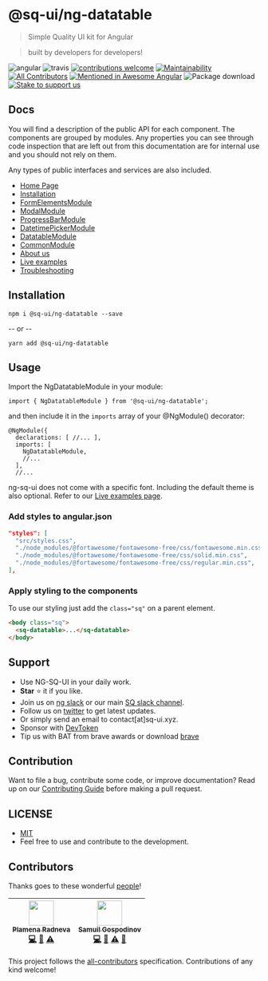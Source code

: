 # @sq-ui/ng-datatable

> Simple Quality UI kit for Angular

> built by developers for developers!

![angular](https://badge.fury.io/js/angular.svg)
![travis](https://travis-ci.com/SQ-UI/ng-sq-ui.svg?branch=master)
[![contributions welcome](https://img.shields.io/badge/issues-welcome-brightgreen.svg?style=flat)](https://github.com/SQ-UI/ng-sq-ui/issues)
[![Maintainability](https://api.codeclimate.com/v1/badges/d53c1670c301071be452/maintainability)](https://codeclimate.com/github/SQ-UI/ng-sq-ui/maintainability)
[![All Contributors](https://img.shields.io/badge/all_contributors-2-orange.svg?style=flat-square)](#contributors)
[![Mentioned in Awesome Angular](https://awesome.re/mentioned-badge.svg)](https://github.com/gdi2290/awesome-angular)
![Package download](https://img.shields.io/npm/dm/@sq-ui/ng-sq-ui.svg?logo=ng-sq-ui)
[![Stake to support us](https://badge.devprotocol.xyz/0xFDF5E73AF86683F61Ef23dB90D6225e8d661Cc54/descriptive)](https://stakes.social/0xFDF5E73AF86683F61Ef23dB90D6225e8d661Cc54)

## Docs

You will find a description of the public API for each component.
The components are grouped by modules. Any properties you can see through code inspection that are left out from this documentation are for internal use and you should not rely on them.

Any types of public interfaces and services are also included.

- [Home Page](http://bit.ly/ng-sq-ui-docs-home)
- [Installation](http://bit.ly/ng-sq-ui-docs-installation)
- [FormElementsModule](http://bit.ly/ng-sq-ui-docs-form-elements)
- [ModalModule](http://bit.ly/ng-sq-ui-docs-modal)
- [ProgressBarModule](http://bit.ly/ng-sq-ui-docs-progressbar)
- [DatetimePickerModule](http://bit.ly/ng-sq-ui-docs-datetime-picker)
- [DatatableModule](http://bit.ly/ng-sq-ui-docs-datatable)
- [CommonModule](http://bit.ly/ng-sq-ui-docs-common)
- [About us](http://bit.ly/ng-sq-ui-docs-about-us)
- [Live examples](http://bit.ly/ng-sq-ui-docs-live-examples)
- [Troubleshooting](http://bit.ly/ng-sq-ui-docs-troubleshooting)

## Installation

```
npm i @sq-ui/ng-datatable --save
```

-- or --

```
yarn add @sq-ui/ng-datatable
```

## Usage

Import the NgDatatableModule in your module:

```
import { NgDatatableModule } from '@sq-ui/ng-datatable';
```

and then include it in the `imports` array of your @NgModule() decorator:

```
@NgModule({
  declarations: [ //... ],
  imports: [
    NgDatatableModule,
    //...
  ],
  //...
```

ng-sq-ui does not come with a specific font. Including the default theme is also optional. Refer to our [Live examples page](http://bit.ly/ng-sq-ui-docs-live-examples).

### Add styles to angular.json

```json
"styles": [
  "src/styles.css",
  "./node_modules/@fortawesome/fontawesome-free/css/fontawesome.min.css",
  "./node_modules/@fortawesome/fontawesome-free/css/solid.min.css",
  "./node_modules/@fortawesome/fontawesome-free/css/regular.min.css",
],
```

### Apply styling to the components

To use our styling just add the `class="sq"` on a parent element.

```html
<body class="sq">
  <sq-datatable>...</sq-datatable>
</body>
```

## Support

- Use NG-SQ-UI in your daily work.
- **Star** ⭐ it if you like.
- Join us on <a href="http://bit.ly/ng-sq-ui-slack">ng slack</a> or our main <a href="http://bit.ly/ng-sq-slack">SQ slack channel</a>.
- Follow us on [twitter](https://twitter.com/sq_ui_kit) to get latest updates.
- Or simply send an email to contact[at]sq-ui.xyz.
- Sponsor with [DevToken](https://stakes.social/0x014f98F05c0BeD44B4Cf0532a93312a2135afaB8)
- Tip us with BAT from brave awards or download [brave](https://brave.com/ngs747)

## Contribution

Want to file a bug, contribute some code, or improve documentation? Read up on our [Contributing Guide](CONTRIBUTING.md) before making a pull request.

## LICENSE

- [MIT](http://opensource.org/licenses/MIT)
- Feel free to use and contribute to the development.

## Contributors

Thanks goes to these wonderful <a href="https://github.com/sq-ui/ng-sq-ui/graphs/contributors">people</a>!

<!-- ALL-CONTRIBUTORS-LIST:START - Do not remove or modify this section -->
<!-- prettier-ignore -->
| [<img src="https://avatars2.githubusercontent.com/u/41083417?v=4" width="50px;"/><br /><sub><b>Plamena Radneva</b></sub>](https://github.com/ardentia)<br />[💻](https://github.com/SQ-UI/ng-sq-ui/commits?author=ardentia "Code") [📖](https://github.com/SQ-UI/ng-sq-ui/commits?author=ardentia "Documentation") [⚠️](https://github.com/SQ-UI/ng-sq-ui/commits?author=ardentia "Tests") | [<img src="https://avatars0.githubusercontent.com/u/797921?v=4" width="50px;"/><br /><sub><b>Samuil Gospodinov</b></sub>](https://github.com/samuil4)<br />[💻](https://github.com/SQ-UI/ng-sq-ui/commits?author=samuil4 "Code") [📖](https://github.com/SQ-UI/ng-sq-ui/commits?author=samuil4 "Documentation") [⚠️](https://github.com/SQ-UI/ng-sq-ui/commits?author=samuil4 "Tests") [📢](#talk-samuil4 "Talks") |
| :---: | :---: |
<!-- ALL-CONTRIBUTORS-LIST:END -->

This project follows the [all-contributors](https://github.com/kentcdodds/all-contributors) specification. Contributions of any kind welcome!